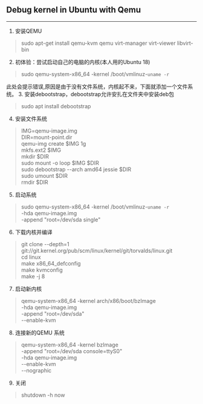 ## Debug kernel in Ubuntu with Qemu
---

1. 安装QEMU   
> sudo apt-get install qemu-kvm qemu virt-manager virt-viewer libvirt-bin

2. 初体验：尝试启动自己的电脑的内核(本人用的Ubuntu 18)   
> sudo qemu-system-x86_64 -kernel /boot/vmlinuz-`uname -r`   

此处会提示错误,原因是由于没有文件系统，内核起不来，下面就添加一个文件系统。 
3. 安装debootstrap，debootstrap允许安扎在文件夹中安装deb包
> sudo apt install debootstrap

4. 安装文件系统  
> IMG=qemu-image.img  
> DIR=mount-point.dir  
> qemu-img create $IMG 1g  
> mkfs.ext2 $IMG  
> mkdir $DIR  
> sudo mount -o loop $IMG $DIR  
> sudo debootstrap --arch amd64 jessie $DIR  
> sudo umount $DIR  
> rmdir $DIR  
 5. 启动系统
> sudo qemu-system-x86_64 -kernel /boot/vmlinuz-`uname -r`\
>                           -hda qemu-image.img\
>                           -append "root=/dev/sda single"
6. 下载内核并编译
> git clone --depth=1 git://git.kernel.org/pub/scm/linux/kernel/git/torvalds/linux.git  
> cd linux  
> make x86_64_defconfig  
> make kvmconfig  
> make -j 8  
7. 启动新内核
> qemu-system-x86_64 -kernel arch/x86/boot/bzImage  
>                      -hda qemu-image.img  
>                      -append "root=/dev/sda"  
>                       --enable-kvm  
8. 连接新的QEMU 系统
> qemu-system-x86_64 -kernel bzImage  
>                      -append "root=/dev/sda console=ttyS0"  
>                      -hda qemu-image.img  
>                     --enable-kvm  
>                      --nographic  

9. 关闭
> shutdown -h now  
